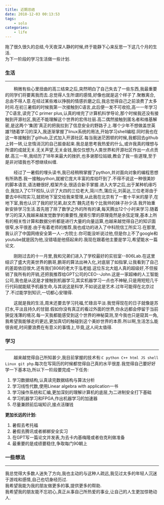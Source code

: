 ```yaml
---
title: 近期总结
date: 2018-12-03 00:13:53
tags:
    - solo
categories:  
    - life
---
```

拖了很久很久的总结,今天夜深人静的时候,终于能静下心来反思一下这几个月的生活.  
为下一阶段的学习生活做一些计划.

### 生活

--- 

&emsp;&emsp;稍微有些心里扭曲的高三结束之后,突然明白了自己失去了一些东西,我最重要的同学们将要离我而去.总觉得人生所谓的感情,好像也就是这个样子了.聚散离合,总由不得人意.在经过某些难以挣脱的情感折磨之后,我总觉得自己之前浪费了太多时间.在初三暑假的时候我第一次接触到C语言,此后便一发不可收拾,高一一年学习了C语言,读完了C primer plus,认真的啃完了计算机科学导论,那个时候我还没有接触到开源社区,我还不能理解这个世界的宏伟壮丽.高二偶然接触到匿名者和维基解密,是这两个'集团'真正的把我拉到了信息安全的野路子上.哪个少年不想做盖世英雄?随着学习的深入,我逐渐掌握了linux系统的用法,开始学习shell编程.同时我也在这一年接触到了github,正式加入开源社区.每当我迷茫困顿的时候,我都回去github上转一转,让怠惰消沉的自己振奋起来.我总是思考我热爱的什么,或许我真的理想与所谓的成就无关.无关声望,无关金钱,我仅仅想为人类世界和开源社区作出一点点贡献.高三一年,我经历了18年来最大的挫折,也多谢那位姑娘,教会了我一些道理,至于是非对错我也不想继续纠缠.  
  
&emsp;&emsp;经过了一暑假的埋头读书,我已经稍稍掌握了python,并对面向对象的编程思想有所熟悉.我一接触python,就被它庞大丰富的库给吓到了.不得不说这一种很美妙的脚本语言,语法糖很好,框架齐全,很适合新手掌握.进入大学之后,出于某种机缘巧合,我加入了CTF校队,认识了大四的三位老大,简川杰,蒲应元,刘英达,三位老哥由于要去中科院实习,就把地下室交给我来管理,从此我在北京有了一套十平米的屋子,在地下室,我也认识了我的好兄弟,赵文杰`魏先还有个比我帅的妹子孙少洁.我开始重新安排学习生活.首先翘了除了数学之外的所有的课,每天腾出12个小时来学习.随着学习的深入我越来越发觉数学的重要性,搜索引擎的原理竟然是余弦定理,基本上所有的相关性计算和数据分析都是进行大量的向量运算,也越来越觉得自己的知识面很窄,水平很差.由于有着老师的推荐,我也成功的进入了中科院信工所实习.在那里,我认识了中国网络安全第一人--方院士.你可能没听说过他,但是你上不了google和youtube就是因为他,没错墙是他搭起来的.我现在跟着他主要是学习,希望能水一篇论文.    
  
&emsp;&emsp;刚刚过去的十一月里,我和兄弟们进入了学校最好的实验室--806Lab.在这里结识了盛大完美世界的鹏哥,鹏哥的算法出神入化,对底层了如指掌,让我看到了自己的差距依旧很大.还有我们806的老大于泓老姐.这位东北大姐人真的超级好,不但报销了我所有的开销,还把我推荐给GPT公司的CEO--John.这是一家超棒的人工智能公司,我也是从这是才接触到机器学习,其实机器学习一点也不神秘,只是用短短几千行代码就能赋予机器生命,与其说这是科学,不如说这是艺术.过年可能得在北京过了.不过能学到知识,一切都心安理得.  
  
&emsp;&emsp;这就是我的生活,周末还要去学习托福,忙碌且平淡.我觉得现在的日子就像是苏打水,平淡且持久的甘甜.假如你没有真正的看过外面的世界,你永远都会停留于当前狭促浅薄的境况.每一天我都能感受到这个世界的神秘莫测,至今我也只是窥其一角,我希望我能够走的更远,更加真切的触碰到这个美妙世界的本质.所以啊,生活怎么能很丧呢,时间要浪费在有意义的事情上,毕竟,这人间太值得.

### 学习

---

&emsp;&emsp;越来越觉得自己所知甚少,我目前掌握的技术有:`C python C++ html JS shell Linux git php`.每次在写简历的时候都觉得自己真的水平很差.我觉得自己要好好学一下基本功,所以下一阶段要完成一下任务:  
1. 学习数据结构,认真读完数据结构与算法分析  
2. 学习线性代数,使用Linear algebra with application一书
3. 学习操作系统和汇编,更加深刻的理解计算机的底层,为二进制安全打下基础  
4. 学习机器学习和FPGA,作出机器学习的加速器   
5. 尽量兼顾前后端知识,接点活赚钱 
  
**更加长远的计划:**  
  
1. 暑假去考托福
2. 暑假去腾讯或者梆梆安全实习  
3. 在GPT写一篇论文并发表,为去卡内基梅隆或者伯克利做准备  
4. 最重要的是成绩要稳住,争取每门90朝上

### 一些想法  
---  

我总觉得大多数人迷失了方向,我也主动的与这种人疏远,我见过太多的年轻人沉迷于游戏和感情,自己也切身经历过.    
我希望我能为我的朋友做更多的事,提供更多的帮助.  
我希望我的朋友能不忘初心,真正从事自己所热爱的事业,让自己的人生更加惊艳动人.
